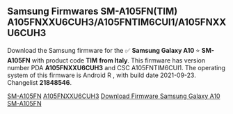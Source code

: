 <h2>Samsung Firmwares SM-A105FN(TIM) A105FNXXU6CUH3/A105FNTIM6CUI1/A105FNXXU6CUH3</h2>
Download the Samsung firmware for the ✅ <strong>Samsung Galaxy A10 </strong> ⭐ <strong>SM-A105FN</strong> with product code <strong>TIM</strong> <strong> from Italy</strong>. This firmware has version number PDA <strong>A105FNXXU6CUH3</strong> and CSC A105FNTIM6CUI1. The operating system of this firmware is Android R , with build date 2021-09-23. Changelist <strong>21848546</strong>.


[SM-A105FN](https://samfirm.shop/samsung/model/SM-A105FN)
[A105FNXXU6CUH3](https://samfirm.shop/samsung/pda/A105FNXXU6CUH3)
[Download Firmware Samsung Galaxy A10 SM-A105FN](https://samfirm.shop/samsung/firmware/458868)
